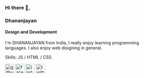 ### Hi there 👋,
### Dhananjayan
#### Design and Development
I'm DHANANJAYAN from India, I really enjoy learning programming languages. I also enjoy web disigning in general.

Skills:  JS / HTML / CSS


[<img src='https://cdn.jsdelivr.net/npm/simple-icons@3.0.1/icons/github.svg' alt='github' height='30'>](https://github.com/dhananjayan573)  [<img src='https://cdn.jsdelivr.net/npm/simple-icons@3.0.1/icons/facebook.svg' alt='facebook' height='30'>](https://www.facebook.com/dhananjayan573)  [<img src='https://cdn.jsdelivr.net/npm/simple-icons@3.0.1/icons/instagram.svg' alt='instagram' height='30'>](https://www.instagram.com/dhananjayan573/)  [<img src='https://cdn.jsdelivr.net/npm/simple-icons@3.0.1/icons/twitter.svg' alt='twitter' height='30'>](https://twitter.com/dhananjayan573)  

